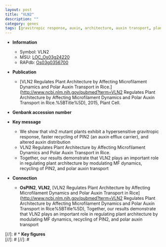 ```yaml
---
layout: post
title: "VLN2"
description: ""
category: genes
tags: [gravitropic response, auxin, architecture, auxin transport, plant architecture]
---
```


* **Information**  
    + Symbol: VLN2  
    + MSU: [LOC_Os03g24220](http://rice.plantbiology.msu.edu/cgi-bin/ORF_infopage.cgi?orf=LOC_Os03g24220)  
    + RAPdb: [Os03g0356700](http://rapdb.dna.affrc.go.jp/viewer/gbrowse_details/irgsp1?name=Os03g0356700)  

* **Publication**  
    + [VLN2 Regulates Plant Architecture by Affecting Microfilament Dynamics and Polar Auxin Transport in Rice.](http://www.ncbi.nlm.nih.gov/pubmed?term=VLN2 Regulates Plant Architecture by Affecting Microfilament Dynamics and Polar Auxin Transport in Rice.%5BTitle%5D), 2015, Plant Cell.

* **Genbank accession number**  

* **Key message**  
    + We show that vln2 mutant plants exhibit a hypersensitive gravitropic response, faster recycling of PIN2 (an auxin efflux carrier), and altered auxin distribution
    + VLN2 Regulates Plant Architecture by Affecting Microfilament Dynamics and Polar Auxin Transport in Rice.
    + Together, our results demonstrate that VLN2 plays an important role in regulating plant architecture by modulating MF dynamics, recycling of PIN2, and polar auxin transport

* **Connection**  
    + __OsPIN2__, __VLN2__, [VLN2 Regulates Plant Architecture by Affecting Microfilament Dynamics and Polar Auxin Transport in Rice](http://www.ncbi.nlm.nih.gov/pubmed?term=VLN2 Regulates Plant Architecture by Affecting Microfilament Dynamics and Polar Auxin Transport in Rice%5BTitle%5D), Together, our results demonstrate that VLN2 plays an important role in regulating plant architecture by modulating MF dynamics, recycling of PIN2, and polar auxin transport

[//]: # * **Key figures**  
[//]: # 
[//]: # 
